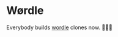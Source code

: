 <!-- @format -->

# Wørdle

Everybody builds [wordle](https://www.nytimes.com/games/wordle/index.html) clones now. 🤷🏻‍♂️
